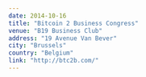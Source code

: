 ```yaml
---
date: 2014-10-16
title: "Bitcoin 2 Business Congress"
venue: "B19 Business Club"
address: "19 Avenue Van Bever"
city: "Brussels"
country: "Belgium"
link: "http://btc2b.com/"
---
```

